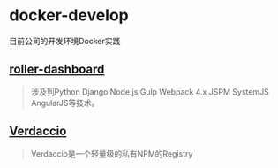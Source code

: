 # docker-develop
目前公司的开发环境Docker实践


## [roller-dashboard](roller-dashboard/README.md)
> 涉及到Python Django Node.js Gulp Webpack 4.x JSPM SystemJS AngularJS等技术。

## [Verdaccio](verdaccio/README.md)
> Verdaccio是一个轻量级的私有NPM的Registry
